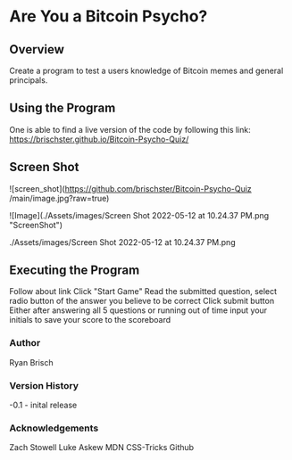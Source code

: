# Are You a Bitcoin Psycho?

## Overview

Create a program to test a users knowledge of Bitcoin memes and general principals.

## Using the Program

One is able to find a live version of the code by following this link: https://brischster.github.io/Bitcoin-Psycho-Quiz/

## Screen Shot

![screen_shot](https://github.com/brischster/Bitcoin-Psycho-Quiz
/main/image.jpg?raw=true)

![Image](./Assets/images/Screen Shot 2022-05-12 at 10.24.37 PM.png "ScreenShot")

./Assets/images/Screen Shot 2022-05-12 at 10.24.37 PM.png

## Executing the Program

Follow about link
Click "Start Game"
Read the submitted question, select radio button of the answer you believe to be correct
Click submit button
Either after answering all 5 questions or running out of time input your initials to save your score to the scoreboard

### Author

Ryan Brisch

### Version History

-0.1 - inital release

### Acknowledgements

Zach Stowell
Luke Askew
MDN
CSS-Tricks
Github
